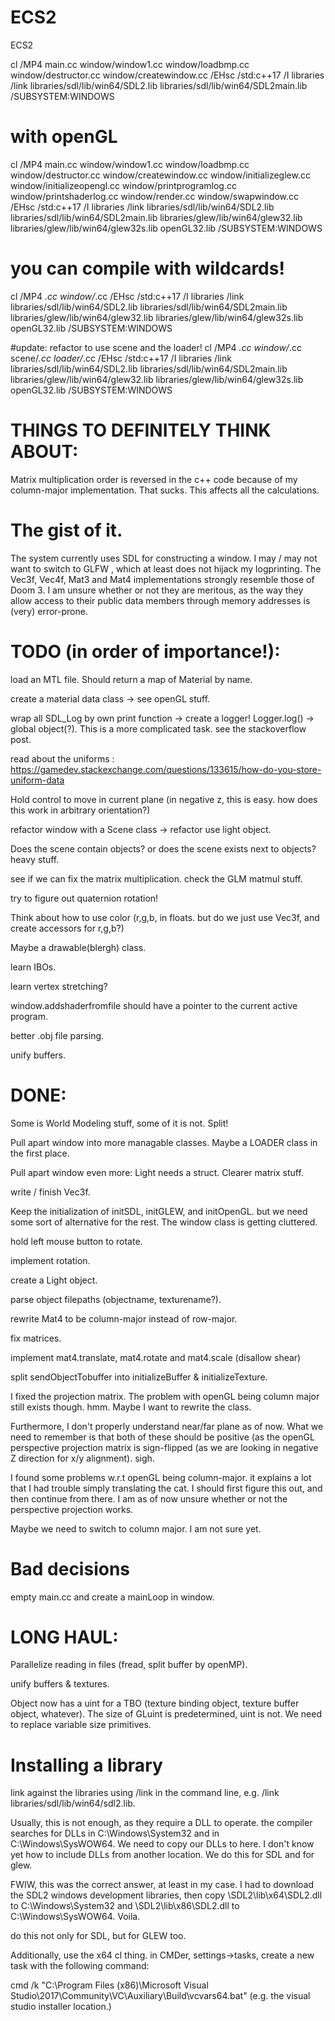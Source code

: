 # ECS2
ECS2

cl /MP4 main.cc window/window1.cc window/loadbmp.cc window/destructor.cc window/createwindow.cc /EHsc /std:c++17  /I libraries /link libraries/sdl/lib/win64/SDL2.lib libraries/sdl/lib/win64/SDL2main.lib /SUBSYSTEM:WINDOWS


# with openGL
cl /MP4 main.cc window/window1.cc window/loadbmp.cc window/destructor.cc window/createwindow.cc window/initializeglew.cc window/initializeopengl.cc window/printprogramlog.cc window/printshaderlog.cc window/render.cc window/swapwindow.cc /EHsc /std:c++17  /I libraries /link libraries/sdl/lib/win64/SDL2.lib libraries/sdl/lib/win64/SDL2main.lib libraries/glew/lib/win64/glew32.lib libraries/glew/lib/win64/glew32s.lib openGL32.lib /SUBSYSTEM:WINDOWS

# you can compile with wildcards!
cl /MP4 *.cc window/*.cc  /EHsc /std:c++17 /I libraries /link libraries/sdl/lib/win64/SDL2.lib libraries/sdl/lib/win64/SDL2main.lib libraries/glew/lib/win64/glew32.lib libraries/glew/lib/win64/glew32s.lib openGL32.lib /SUBSYSTEM:WINDOWS

#update: refactor to use scene and the loader!
cl /MP4 *.cc window/*.cc  scene/*.cc loader/*.cc /EHsc /std:c++17 /I libraries /link libraries/sdl/lib/win64/SDL2.lib libraries/sdl/lib/win64/SDL2main.lib libraries/glew/lib/win64/glew32.lib libraries/glew/lib/win64/glew32s.lib openGL32.lib /SUBSYSTEM:WINDOWS


# THINGS TO DEFINITELY THINK ABOUT:
Matrix multiplication order is reversed in the c++ code because of my column-major implementation. That sucks.
This affects all the calculations.


# The gist of it.
The system currently uses SDL for constructing a window. I may / may not want to switch to GLFW , which at least does not hijack my logprinting. The Vec3f, Vec4f, Mat3 and Mat4 implementations strongly resemble those of Doom 3. I am unsure whether or not they are meritous, as the way they allow access to their public data members through memory addresses is (very) error-prone.


# TODO (in order of importance!):

load an MTL file. Should return a map of Material by name.

create a material data class -> see openGL stuff. 

wrap all SDL_Log by own print function -> create a logger! Logger.log() -> global object(?). This is a more complicated task. see the stackoverflow post.

read about the uniforms : https://gamedev.stackexchange.com/questions/133615/how-do-you-store-uniform-data

Hold control to move in current plane (in negative z, this is easy. 
how does this work in arbitrary orientation?)

refactor window with a Scene class -> refactor use light object.

Does the scene contain objects? or does the scene exists next to objects? heavy stuff.

see if we can fix the matrix multiplication. check the GLM matmul stuff.

try to figure out quaternion rotation!

Think about how to use color (r,g,b, in floats. but do we just use Vec3f, and create accessors for r,g,b?)


Maybe a drawable(blergh) class.

learn IBOs.

learn vertex stretching?

window.addshaderfromfile should have a pointer to the current active program.

better .obj file parsing.

unify buffers. 


# DONE:

Some is World Modeling stuff, some of it is not. Split!

Pull apart window into more managable classes. Maybe a LOADER class in the first place.

Pull apart window even more: Light needs a struct. Clearer matrix stuff.

write / finish  Vec3f. 

Keep the initialization of initSDL, initGLEW, and initOpenGL. but we need some sort of alternative for the rest. The window class is getting cluttered.

hold left mouse button to rotate.

implement rotation.

create a Light object.

parse object filepaths (objectname, texturename?).

rewrite Mat4 to be column-major instead of row-major.

fix matrices.

implement mat4.translate, mat4.rotate and mat4.scale (disallow shear)

split sendObjectTobuffer into initializeBuffer & initializeTexture.


I fixed the projection matrix. The problem with openGL being column major still exists though. hmm. Maybe I want to rewrite the class.

Furthermore, I don't properly understand near/far plane as of now. What we need to remember is that both of these should be positive (as the openGL perspective projection matrix is sign-flipped (as we are looking in negative Z direction for x/y alignment). sigh.

I found some problems w.r.t openGL being  column-major. it explains a lot that I had trouble simply translating the cat. I should first figure this out, and then continue from there.
I am as of now unsure whether or not the perspective projection works.

Maybe we need to switch to column major. I am not sure yet.

# Bad decisions

empty main.cc and create a mainLoop in window.




# LONG HAUL:
Parallelize reading in files (fread, split buffer by openMP).

unify buffers & textures.


Object now has a uint for a TBO (texture binding object, texture buffer object, whatever).
The size of GLuint is predetermined, uint is not. We need to replace variable size primitives.









# Installing a library
link against the libraries using /link in the command line, e.g. /link libraries/sdl/lib/win64/sdl2.lib.

Usually, this is not enough, as they require a DLL to operate. the compiler searches for DLLs in C:\Windows\System32 and in C:\Windows\SysWOW64. We need to copy our DLLs to here. I don't know yet how to include DLLs from another location. We do this for SDL and for glew.

FWIW, this was the correct answer, at least in my case. I had to download the SDL2 windows development libraries, then copy \SDL2\lib\x64\SDL2.dll to C:\Windows\System32 and \SDL2\lib\x86\SDL2.dll to C:\Windows\SysWOW64. Voila. 

do this not only for SDL, but for GLEW too.

Additionally, use the x64 cl thing. in CMDer, settings->tasks, create a new task with the following command:

cmd /k "C:\Program Files (x86)\Microsoft Visual Studio\2017\Community\VC\Auxiliary\Build\vcvars64.bat" (e.g. the visual studio installer location.)
